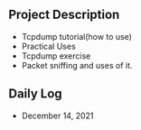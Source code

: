 ## Project Description
* Tcpdump tutorial(how to use) 
* Practical Uses
* Tcpdump exercise
* Packet sniffing and uses of it.
## Daily Log

* December 14, 2021
